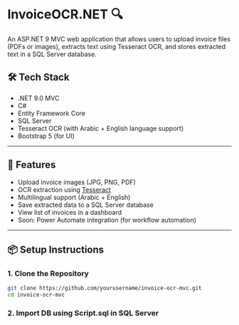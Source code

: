 ﻿# InvoiceOCR.NET 🔍

An ASP.NET 9 MVC web application that allows users to upload invoice files (PDFs or images), extracts text using Tesseract OCR, and stores extracted text in a SQL Server database.

## 🛠 Tech Stack

- .NET 9.0 MVC
- C#
- Entity Framework Core
- SQL Server
- Tesseract OCR (with Arabic + English language support)
- Bootstrap 5 (for UI)

---

## 🚀 Features

- Upload invoice images (JPG, PNG, PDF)
- OCR extraction using [Tesseract](https://github.com/tesseract-ocr/tesseract.git)
- Multilingual support (Arabic + English)
- Save extracted data to a SQL Server database
- View list of invoices in a dashboard
- Soon: Power Automate integration (for workflow automation)

---

## 📦 Setup Instructions

### 1. Clone the Repository
```bash
git clone https://github.com/yourusername/invoice-ocr-mvc.git
cd invoice-ocr-mvc
```

### 2. Import DB using Script.sql in SQL Server

